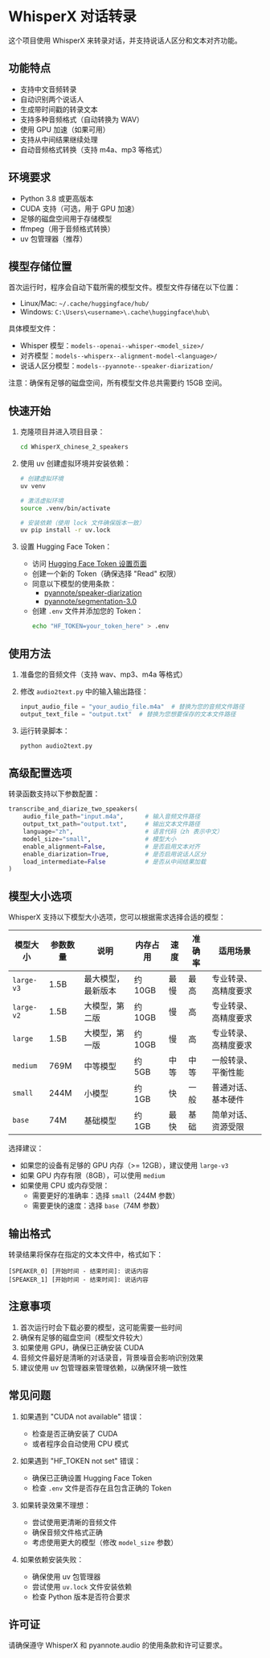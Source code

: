 # WhisperX 对话转录

这个项目使用 WhisperX 来转录对话，并支持说话人区分和文本对齐功能。

## 功能特点

- 支持中文音频转录
- 自动识别两个说话人
- 生成带时间戳的转录文本
- 支持多种音频格式（自动转换为 WAV）
- 使用 GPU 加速（如果可用）
- 支持从中间结果继续处理
- 自动音频格式转换（支持 m4a、mp3 等格式）

## 环境要求

- Python 3.8 或更高版本
- CUDA 支持（可选，用于 GPU 加速）
- 足够的磁盘空间用于存储模型
- ffmpeg（用于音频格式转换）
- uv 包管理器（推荐）

## 模型存储位置

首次运行时，程序会自动下载所需的模型文件。模型文件存储在以下位置：

- Linux/Mac: `~/.cache/huggingface/hub/`
- Windows: `C:\Users\<username>\.cache\huggingface\hub\`

具体模型文件：
- Whisper 模型：`models--openai--whisper-<model_size>/`
- 对齐模型：`models--whisperx--alignment-model-<language>/`
- 说话人区分模型：`models--pyannote--speaker-diarization/`

注意：确保有足够的磁盘空间，所有模型文件总共需要约 15GB 空间。

## 快速开始

1. 克隆项目并进入项目目录：
   ```bash
   cd WhisperX_chinese_2_speakers
   ```

2. 使用 uv 创建虚拟环境并安装依赖：
   ```bash
   # 创建虚拟环境
   uv venv
   
   # 激活虚拟环境
   source .venv/bin/activate
   
   # 安装依赖（使用 lock 文件确保版本一致）
   uv pip install -r uv.lock
   ```

3. 设置 Hugging Face Token：
   - 访问 [Hugging Face Token 设置页面](https://huggingface.co/settings/tokens)
   - 创建一个新的 Token（确保选择 "Read" 权限）
   - 同意以下模型的使用条款：
     - [pyannote/speaker-diarization](https://huggingface.co/pyannote/speaker-diarization)
     - [pyannote/segmentation-3.0](https://huggingface.co/pyannote/segmentation-3.0)
   - 创建 `.env` 文件并添加您的 Token：
     ```bash
     echo "HF_TOKEN=your_token_here" > .env
     ```

## 使用方法

1. 准备您的音频文件（支持 wav、mp3、m4a 等格式）

2. 修改 `audio2text.py` 中的输入输出路径：
   ```python
   input_audio_file = "your_audio_file.m4a"  # 替换为您的音频文件路径
   output_text_file = "output.txt"  # 替换为您想要保存的文本文件路径
   ```

3. 运行转录脚本：
   ```bash
   python audio2text.py
   ```

## 高级配置选项

转录函数支持以下参数配置：

```python
transcribe_and_diarize_two_speakers(
    audio_file_path="input.m4a",      # 输入音频文件路径
    output_txt_path="output.txt",     # 输出文本文件路径
    language="zh",                    # 语言代码（zh 表示中文）
    model_size="small",               # 模型大小
    enable_alignment=False,           # 是否启用文本对齐
    enable_diarization=True,          # 是否启用说话人区分
    load_intermediate=False           # 是否从中间结果加载
)
```

## 模型大小选项

WhisperX 支持以下模型大小选项，您可以根据需求选择合适的模型：

| 模型大小 | 参数数量 | 说明 | 内存占用 | 速度 | 准确率 | 适用场景 |
|---------|---------|------|---------|------|--------|---------|
| `large-v3` | 1.5B | 最大模型，最新版本 | 约 10GB | 最慢 | 最高 | 专业转录、高精度要求 |
| `large-v2` | 1.5B | 大模型，第二版 | 约 10GB | 慢 | 高 | 专业转录、高精度要求 |
| `large` | 1.5B | 大模型，第一版 | 约 10GB | 慢 | 高 | 专业转录、高精度要求 |
| `medium` | 769M | 中等模型 | 约 5GB | 中等 | 中等 | 一般转录、平衡性能 |
| `small` | 244M | 小模型 | 约 1GB | 快 | 一般 | 普通对话、基本硬件 |
| `base` | 74M | 基础模型 | 约 1GB | 最快 | 基础 | 简单对话、资源受限 |

选择建议：
- 如果您的设备有足够的 GPU 内存（>= 12GB），建议使用 `large-v3`
- 如果 GPU 内存有限（8GB），可以使用 `medium`
- 如果使用 CPU 或内存受限：
  - 需要更好的准确率：选择 `small`（244M 参数）
  - 需要更快的速度：选择 `base`（74M 参数）

## 输出格式

转录结果将保存在指定的文本文件中，格式如下：
```
[SPEAKER_0] [开始时间 - 结束时间]: 说话内容
[SPEAKER_1] [开始时间 - 结束时间]: 说话内容
```

## 注意事项

1. 首次运行时会下载必要的模型，这可能需要一些时间
2. 确保有足够的磁盘空间（模型文件较大）
3. 如果使用 GPU，确保已正确安装 CUDA
4. 音频文件最好是清晰的对话录音，背景噪音会影响识别效果
5. 建议使用 uv 包管理器来管理依赖，以确保环境一致性

## 常见问题

1. 如果遇到 "CUDA not available" 错误：
   - 检查是否正确安装了 CUDA
   - 或者程序会自动使用 CPU 模式

2. 如果遇到 "HF_TOKEN not set" 错误：
   - 确保已正确设置 Hugging Face Token
   - 检查 `.env` 文件是否存在且包含正确的 Token

3. 如果转录效果不理想：
   - 尝试使用更清晰的音频文件
   - 确保音频文件格式正确
   - 考虑使用更大的模型（修改 `model_size` 参数）

4. 如果依赖安装失败：
   - 确保使用 uv 包管理器
   - 尝试使用 `uv.lock` 文件安装依赖
   - 检查 Python 版本是否符合要求

## 许可证

请确保遵守 WhisperX 和 pyannote.audio 的使用条款和许可证要求。 